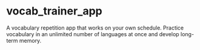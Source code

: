 # vocab_trainer_app

A vocabulary repetition app that works on your own schedule. Practice vocabulary in an unlimited number of languages at once and develop long-term memory.
